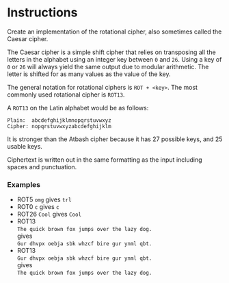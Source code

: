 # Instructions
Create an implementation of the rotational cipher, also sometimes called the Caesar cipher.

The Caesar cipher is a simple shift cipher that relies on transposing all the letters in the alphabet using an integer key between `0` and `26`. Using a key of `0` or `26` will always yield the same output due to modular arithmetic. The letter is shifted for as many values as the value of the key.

The general notation for rotational ciphers is `ROT + <key>`. The most commonly used rotational cipher is `ROT13`.

A `ROT13` on the Latin alphabet would be as follows:
```
Plain:  abcdefghijklmnopqrstuvwxyz
Cipher: nopqrstuvwxyzabcdefghijklm
```
It is stronger than the Atbash cipher because it has 27 possible keys, and 25 usable keys.

Ciphertext is written out in the same formatting as the input including spaces and punctuation.

### Examples
- ROT5 `omg` gives `trl`
- ROT0 `c` gives `c`
- ROT26 `Cool` gives `Cool`
- ROT13 <br>`The quick brown fox jumps over the lazy dog.`<br>
gives <br>
`Gur dhvpx oebja sbk whzcf bire gur ynml qbt.`
- ROT13 <br>`Gur dhvpx oebja sbk whzcf bire gur ynml qbt.` <br>
gives <br>
`The quick brown fox jumps over the lazy dog.`